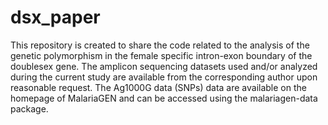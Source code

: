 # dsx_paper

This repository is created to share the code related to the analysis of the genetic polymorphism in the female specific intron-exon boundary of the doublesex gene. 
The amplicon sequencing datasets used and/or analyzed during the current study are available from the corresponding author upon reasonable request. The Ag1000G data (SNPs) data are available on the homepage of MalariaGEN and can be accessed using the malariagen-data package. 
